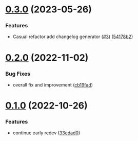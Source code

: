 # [0.3.0](https://github.com/izzuzantyaf/nestarter/compare/v0.2.0...v0.3.0) (2023-05-26)


### Features

* Casual refactor add changelog generator ([#3](https://github.com/izzuzantyaf/nestarter/issues/3)) ([54178b2](https://github.com/izzuzantyaf/nestarter/commit/54178b201b5e5b30cd70e2d462743881c86e8329))



# [0.2.0](https://github.com/izzuzantyaf/nestarter/compare/v0.1.0...v0.2.0) (2022-11-02)


### Bug Fixes

* overall fix and improvement ([cb19fad](https://github.com/izzuzantyaf/nestarter/commit/cb19fadcfd25549c13e0e6c0fcb3aee0ece2628d))



# [0.1.0](https://github.com/izzuzantyaf/nestarter/compare/33edad0e2c6b4a2dc408ccca1accbb14e09d71b7...v0.1.0) (2022-10-26)


### Features

* continue early redev ([33edad0](https://github.com/izzuzantyaf/nestarter/commit/33edad0e2c6b4a2dc408ccca1accbb14e09d71b7))



